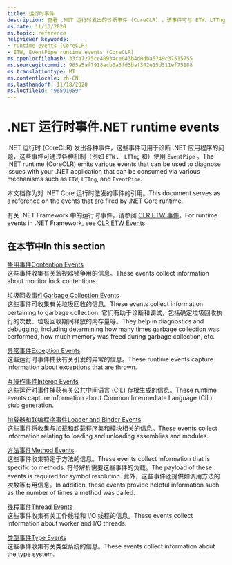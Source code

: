 ```yaml
---
title: 运行时事件
description: 查看 .NET 运行时发出的诊断事件 (CoreCLR) ，该事件可与 ETW、LTTng 或 EventPipe 一起使用。
ms.date: 11/13/2020
ms.topic: reference
helpviewer_keywords:
- runtime events (CoreCLR)
- ETW, EventPipe runtime events (CoreCLR)
ms.openlocfilehash: 33fa7275ce40934ce043b4d0dba5749c37515755
ms.sourcegitcommit: 965a5af7918acb0a3fd3baf342e15d511ef75188
ms.translationtype: MT
ms.contentlocale: zh-CN
ms.lasthandoff: 11/18/2020
ms.locfileid: "96591059"
---
```

# <a name="net-runtime-events"></a><span data-ttu-id="a16f7-103">.NET 运行时事件</span><span class="sxs-lookup"><span data-stu-id="a16f7-103">.NET runtime events</span></span>

<span data-ttu-id="a16f7-104">.NET 运行时 (CoreCLR) 发出各种事件，这些事件可用于诊断 .NET 应用程序的问题，这些事件可通过各种机制（例如 `ETW` 、 `LTTng` 和）使用 `EventPipe` 。</span><span class="sxs-lookup"><span data-stu-id="a16f7-104">The .NET runtime (CoreCLR) emits various events that can be used to diagnose issues with your .NET application that can be consumed via various mechanisms such as `ETW`, `LTTng`, and `EventPipe`.</span></span>

<span data-ttu-id="a16f7-105">本文档作为对 .NET Core 运行时激发的事件的引用。</span><span class="sxs-lookup"><span data-stu-id="a16f7-105">This document serves as a reference on the events that are fired by .NET Core runtime.</span></span>

<span data-ttu-id="a16f7-106">有关 .NET Framework 中的运行时事件，请参阅 [CLR ETW 事件](../../framework/performance/clr-etw-events.md)。</span><span class="sxs-lookup"><span data-stu-id="a16f7-106">For runtime events in .NET Framework, see [CLR ETW Events](../../framework/performance/clr-etw-events.md).</span></span>

## <a name="in-this-section"></a><span data-ttu-id="a16f7-107">在本节中</span><span class="sxs-lookup"><span data-stu-id="a16f7-107">In this section</span></span>

<span data-ttu-id="a16f7-108">[争用事件](runtime-contention-events.md)</span><span class="sxs-lookup"><span data-stu-id="a16f7-108">[Contention Events](runtime-contention-events.md)</span></span>\
<span data-ttu-id="a16f7-109">这些事件收集有关监视器锁争用的信息。</span><span class="sxs-lookup"><span data-stu-id="a16f7-109">These events collect information about monitor lock contentions.</span></span>

<span data-ttu-id="a16f7-110">[垃圾回收事件](runtime-garbage-collection-events.md)</span><span class="sxs-lookup"><span data-stu-id="a16f7-110">[Garbage Collection Events](runtime-garbage-collection-events.md)</span></span>\
<span data-ttu-id="a16f7-111">这些事件可收集有关垃圾回收的信息。</span><span class="sxs-lookup"><span data-stu-id="a16f7-111">These events collect information pertaining to garbage collection.</span></span> <span data-ttu-id="a16f7-112">它们有助于诊断和调试，包括确定垃圾回收执行的次数、垃圾回收期间释放的内存量等。</span><span class="sxs-lookup"><span data-stu-id="a16f7-112">They help in diagnostics and debugging, including determining how many times garbage collection was performed, how much memory was freed during garbage collection, etc.</span></span>

<span data-ttu-id="a16f7-113">[异常事件](runtime-exception-events.md)</span><span class="sxs-lookup"><span data-stu-id="a16f7-113">[Exception Events](runtime-exception-events.md)</span></span>\
<span data-ttu-id="a16f7-114">这些运行时事件捕获有关引发的异常的信息。</span><span class="sxs-lookup"><span data-stu-id="a16f7-114">These runtime events capture information about exceptions that are thrown.</span></span>

<span data-ttu-id="a16f7-115">[互操作事件](runtime-interop-events.md)</span><span class="sxs-lookup"><span data-stu-id="a16f7-115">[Interop Events](runtime-interop-events.md)</span></span>\
<span data-ttu-id="a16f7-116">这些运行时事件捕获有关公共中间语言 (CIL) 存根生成的信息。</span><span class="sxs-lookup"><span data-stu-id="a16f7-116">These runtime events capture information about Common Intermediate Language (CIL) stub generation.</span></span>

<span data-ttu-id="a16f7-117">[加载器和联编程序事件](runtime-loader-binder-events.md)</span><span class="sxs-lookup"><span data-stu-id="a16f7-117">[Loader and Binder Events](runtime-loader-binder-events.md)</span></span>\
<span data-ttu-id="a16f7-118">这些事件将收集与加载和卸载程序集和模块相关的信息。</span><span class="sxs-lookup"><span data-stu-id="a16f7-118">These events collect information relating to loading and unloading assemblies and modules.</span></span>

<span data-ttu-id="a16f7-119">[方法事件](runtime-method-events.md)</span><span class="sxs-lookup"><span data-stu-id="a16f7-119">[Method Events](runtime-method-events.md)</span></span>\
<span data-ttu-id="a16f7-120">这些事件收集特定于方法的信息。</span><span class="sxs-lookup"><span data-stu-id="a16f7-120">These events collect information that is specific to methods.</span></span> <span data-ttu-id="a16f7-121">符号解析需要这些事件的负载。</span><span class="sxs-lookup"><span data-stu-id="a16f7-121">The payload of these events is required for symbol resolution.</span></span> <span data-ttu-id="a16f7-122">此外，这些事件还提供如调用方法的次数等有用信息。</span><span class="sxs-lookup"><span data-stu-id="a16f7-122">In addition, these events provide helpful information such as the number of times a method was called.</span></span>

<span data-ttu-id="a16f7-123">[线程事件](runtime-thread-events.md)</span><span class="sxs-lookup"><span data-stu-id="a16f7-123">[Thread Events](runtime-thread-events.md)</span></span>\
<span data-ttu-id="a16f7-124">这些事件收集有关工作线程和 I/O 线程的信息。</span><span class="sxs-lookup"><span data-stu-id="a16f7-124">These events collect information about worker and I/O threads.</span></span>

<span data-ttu-id="a16f7-125">[类型事件](runtime-type-events.md)</span><span class="sxs-lookup"><span data-stu-id="a16f7-125">[Type Events](runtime-type-events.md)</span></span>\
<span data-ttu-id="a16f7-126">这些事件收集有关类型系统的信息。</span><span class="sxs-lookup"><span data-stu-id="a16f7-126">These events collect information about the type system.</span></span>
